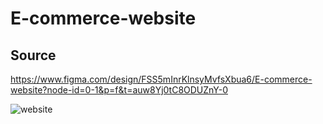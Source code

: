# E-commerce-website

## Source

https://www.figma.com/design/FSS5mInrKlnsyMvfsXbua6/E-commerce-website?node-id=0-1&p=f&t=auw8Yj0tC8ODUZnY-0

![website](https://github.com/user-attachments/assets/6da849b6-a479-4f87-9e12-7e1d4ccda88a)

